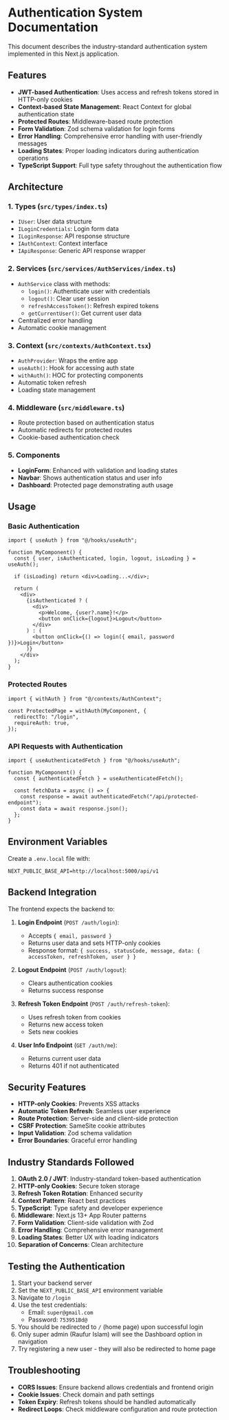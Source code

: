 # Authentication System Documentation

This document describes the industry-standard authentication system implemented in this Next.js application.

## Features

- **JWT-based Authentication**: Uses access and refresh tokens stored in HTTP-only cookies
- **Context-based State Management**: React Context for global authentication state
- **Protected Routes**: Middleware-based route protection
- **Form Validation**: Zod schema validation for login forms
- **Error Handling**: Comprehensive error handling with user-friendly messages
- **Loading States**: Proper loading indicators during authentication operations
- **TypeScript Support**: Full type safety throughout the authentication flow

## Architecture

### 1. Types (`src/types/index.ts`)

- `IUser`: User data structure
- `ILoginCredentials`: Login form data
- `ILoginResponse`: API response structure
- `IAuthContext`: Context interface
- `IApiResponse`: Generic API response wrapper

### 2. Services (`src/services/AuthServices/index.ts`)

- `AuthService` class with methods:
  - `login()`: Authenticate user with credentials
  - `logout()`: Clear user session
  - `refreshAccessToken()`: Refresh expired tokens
  - `getCurrentUser()`: Get current user data
- Centralized error handling
- Automatic cookie management

### 3. Context (`src/contexts/AuthContext.tsx`)

- `AuthProvider`: Wraps the entire app
- `useAuth()`: Hook for accessing auth state
- `withAuth()`: HOC for protecting components
- Automatic token refresh
- Loading state management

### 4. Middleware (`src/middleware.ts`)

- Route protection based on authentication status
- Automatic redirects for protected routes
- Cookie-based authentication check

### 5. Components

- **LoginForm**: Enhanced with validation and loading states
- **Navbar**: Shows authentication status and user info
- **Dashboard**: Protected page demonstrating auth usage

## Usage

### Basic Authentication

```tsx
import { useAuth } from "@/hooks/useAuth";

function MyComponent() {
  const { user, isAuthenticated, login, logout, isLoading } = useAuth();

  if (isLoading) return <div>Loading...</div>;

  return (
    <div>
      {isAuthenticated ? (
        <div>
          <p>Welcome, {user?.name}!</p>
          <button onClick={logout}>Logout</button>
        </div>
      ) : (
        <button onClick={() => login({ email, password })}>Login</button>
      )}
    </div>
  );
}
```

### Protected Routes

```tsx
import { withAuth } from "@/contexts/AuthContext";

const ProtectedPage = withAuth(MyComponent, {
  redirectTo: "/login",
  requireAuth: true,
});
```

### API Requests with Authentication

```tsx
import { useAuthenticatedFetch } from "@/hooks/useAuth";

function MyComponent() {
  const { authenticatedFetch } = useAuthenticatedFetch();

  const fetchData = async () => {
    const response = await authenticatedFetch("/api/protected-endpoint");
    const data = await response.json();
  };
}
```

## Environment Variables

Create a `.env.local` file with:

```env
NEXT_PUBLIC_BASE_API=http://localhost:5000/api/v1
```

## Backend Integration

The frontend expects the backend to:

1. **Login Endpoint** (`POST /auth/login`):

   - Accepts `{ email, password }`
   - Returns user data and sets HTTP-only cookies
   - Response format: `{ success, statusCode, message, data: { accessToken, refreshToken, user } }`

2. **Logout Endpoint** (`POST /auth/logout`):

   - Clears authentication cookies
   - Returns success response

3. **Refresh Token Endpoint** (`POST /auth/refresh-token`):

   - Uses refresh token from cookies
   - Returns new access token
   - Sets new cookies

4. **User Info Endpoint** (`GET /auth/me`):
   - Returns current user data
   - Returns 401 if not authenticated

## Security Features

- **HTTP-only Cookies**: Prevents XSS attacks
- **Automatic Token Refresh**: Seamless user experience
- **Route Protection**: Server-side and client-side protection
- **CSRF Protection**: SameSite cookie attributes
- **Input Validation**: Zod schema validation
- **Error Boundaries**: Graceful error handling

## Industry Standards Followed

1. **OAuth 2.0 / JWT**: Industry-standard token-based authentication
2. **HTTP-only Cookies**: Secure token storage
3. **Refresh Token Rotation**: Enhanced security
4. **Context Pattern**: React best practices
5. **TypeScript**: Type safety and developer experience
6. **Middleware**: Next.js 13+ App Router patterns
7. **Form Validation**: Client-side validation with Zod
8. **Error Handling**: Comprehensive error management
9. **Loading States**: Better UX with loading indicators
10. **Separation of Concerns**: Clean architecture

## Testing the Authentication

1. Start your backend server
2. Set the `NEXT_PUBLIC_BASE_API` environment variable
3. Navigate to `/login`
4. Use the test credentials:
   - Email: `super@gmail.com`
   - Password: `753951Bd@`
5. You should be redirected to `/` (home page) upon successful login
6. Only super admin (Raufur Islam) will see the Dashboard option in navigation
7. Try registering a new user - they will also be redirected to home page

## Troubleshooting

- **CORS Issues**: Ensure backend allows credentials and frontend origin
- **Cookie Issues**: Check domain and path settings
- **Token Expiry**: Refresh tokens should be handled automatically
- **Redirect Loops**: Check middleware configuration and route protection
